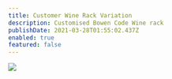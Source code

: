 ```yaml
---
title: Customer Wine Rack Variation
description: Customised Bowen Code Wine rack
publishDate: 2021-03-28T01:55:02.437Z
enabled: true
featured: false
---
```

![](/staticAssets/uploads/wine-rack-01.jpg)